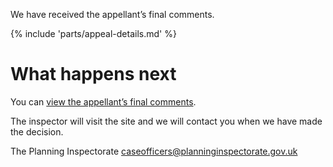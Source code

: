 We have received the appellant’s final comments.

{% include 'parts/appeal-details.md' %}

# What happens next

You can [view the appellant’s final comments](https://appeal-planning-decision.service.gov.uk/manage-appeals/your-email-address).

The inspector will visit the site and we will contact you when we have made the decision.

The Planning Inspectorate
caseofficers@planninginspectorate.gov.uk
